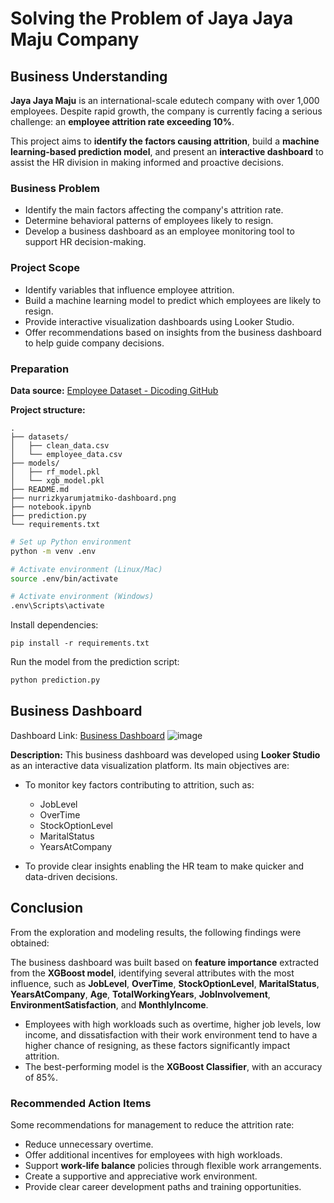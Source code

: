 # Solving the Problem of Jaya Jaya Maju Company

## Business Understanding

**Jaya Jaya Maju** is an international-scale edutech company with over 1,000 employees. Despite rapid growth, the company is currently facing a serious challenge: an **employee attrition rate exceeding 10%**.

This project aims to **identify the factors causing attrition**, build a **machine learning-based prediction model**, and present an **interactive dashboard** to assist the HR division in making informed and proactive decisions.

### Business Problem

* Identify the main factors affecting the company's attrition rate.
* Determine behavioral patterns of employees likely to resign.
* Develop a business dashboard as an employee monitoring tool to support HR decision-making.

### Project Scope

* Identify variables that influence employee attrition.
* Build a machine learning model to predict which employees are likely to resign.
* Provide interactive visualization dashboards using Looker Studio.
* Offer recommendations based on insights from the business dashboard to help guide company decisions.

### Preparation

**Data source:** [Employee Dataset - Dicoding GitHub](https://github.com/dicodingacademy/dicoding_dataset/tree/main/employee)

**Project structure:**

```
.
├── datasets/
│   ├── clean_data.csv
│   └── employee_data.csv
├── models/
│   ├── rf_model.pkl
│   └── xgb_model.pkl
├── README.md
├── nurrizkyarumjatmiko-dashboard.png
├── notebook.ipynb
├── prediction.py
└── requirements.txt
```

```bash
# Set up Python environment
python -m venv .env

# Activate environment (Linux/Mac)
source .env/bin/activate      

# Activate environment (Windows)
.env\Scripts\activate       
```

Install dependencies:

```
pip install -r requirements.txt
```

Run the model from the prediction script:

```bash
python prediction.py
```

## Business Dashboard


Dashboard Link: [Business Dashboard](https://lookerstudio.google.com/reporting/5cfdfc59-2481-4de8-a6ed-21eb2e9715c1)
![image](nurrizkyarumjatmiko-dashboard.jpg)


**Description:**
This business dashboard was developed using **Looker Studio** as an interactive data visualization platform. Its main objectives are:

* To monitor key factors contributing to attrition, such as:

  * JobLevel
  * OverTime
  * StockOptionLevel
  * MaritalStatus
  * YearsAtCompany
* To provide clear insights enabling the HR team to make quicker and data-driven decisions.

## Conclusion

From the exploration and modeling results, the following findings were obtained:

The business dashboard was built based on **feature importance** extracted from the **XGBoost model**, identifying several attributes with the most influence, such as **JobLevel**, **OverTime**, **StockOptionLevel**, **MaritalStatus**, **YearsAtCompany**, **Age**, **TotalWorkingYears**, **JobInvolvement**, **EnvironmentSatisfaction**, and **MonthlyIncome**.

* Employees with high workloads such as overtime, higher job levels, low income, and dissatisfaction with their work environment tend to have a higher chance of resigning, as these factors significantly impact attrition.
* The best-performing model is the **XGBoost Classifier**, with an accuracy of 85%.

### Recommended Action Items

Some recommendations for management to reduce the attrition rate:

* Reduce unnecessary overtime.
* Offer additional incentives for employees with high workloads.
* Support **work-life balance** policies through flexible work arrangements.
* Create a supportive and appreciative work environment.
* Provide clear career development paths and training opportunities.
